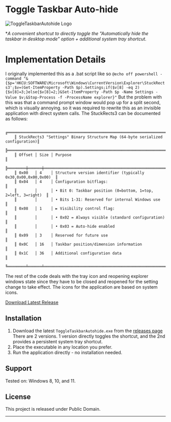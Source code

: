 # Toggle Taskbar Auto-hide

![ToggleTaskbarAutohide Logo](demo.gif)

**A convenient shortcut to directly toggle the "Automatically hide the taskbar in desktop mode" option + additional system tray shortcut.*

# Implementation Details
I originally implemented this as a .bat script like so
``@echo off
powershell -command "&{$p='HKCU:SOFTWARE\Microsoft\Windows\CurrentVersion\Explorer\StuckRects3';$v=(Get-ItemProperty -Path $p).Settings;if($v[8] -eq 2){$v[8]=3;}else{$v[8]=2;}&Set-ItemProperty -Path $p -Name Settings -Value $v;&Stop-Process -f -ProcessName explorer}"``
But the problem with this was that a command prompt window would pop up for a split second, which is visually annoying. so it was required to rewrite this as an invisible application with direct system calls. The StuckRects3 can be documented as follows:
```
    ╔═══════════════════════════════════════════════════════════════════════════════╗
    ║ StuckRects3 "Settings" Binary Structure Map (64-byte serialized configuration)║
    ╠═══════════════════════════════════════════════════════════════════════════════╣
    ║ Offset │ Size │ Purpose                                                       ║
    ╠════════╪══════╪═══════════════════════════════════════════════════════════════╣
    ║ 0x00   │ 4    │ Structure version identifier (typically 0x30,0x00,0x00,0x00)  ║
    ║ 0x04   │ 4    │ Configuration bitflags:                                       ║
    ║        │      │ • Bit 0: Taskbar position (0=bottom, 1=top, 2=left, 3=right)  ║
    ║        │      │ • Bits 1-31: Reserved for internal Windows use                ║
    ║ 0x08   │ 1    │ ► Visibility control flag:                                    ║
    ║        │      │ • 0x02 = Always visible (standard configuration)              ║
    ║        │      │ • 0x03 = Auto-hide enabled                                    ║
    ║ 0x09   │ 3    │ Reserved for future use                                       ║
    ║ 0x0C   │ 16   │ Taskbar position/dimension information                        ║
    ║ 0x1C   │ 36   │ Additional configuration data                                 ║
    ╚════════╧══════╧═══════════════════════════════════════════════════════════════╝
```
The rest of the code deals with the tray icon and reopening explorer windows state since they have to be closed and reopened for the setting change to take effect. The icons for the application are based on system icons. 


[Download Latest Release](https://github.com/FreelanceProgrammingServices/ToggleTaskbarAutohide/releases/latest)

</div>

## Installation

1. Download the latest `ToggleTaskbarAutohide.exe` from the [releases page](https://github.com/yourusername/ToggleTaskbarAutohide/releases/latest) 
  There are 2 versions. 1 version directly toggles the shortcut, and the 2nd provides a persistent system tray shortcut.
2. Place the executable in any location you prefer.
3. Run the application directly - no installation needed.

## Support
Tested on:
  Windows 8, 10, and 11.


## License

This project is released under Public Domain.

---

</div>
